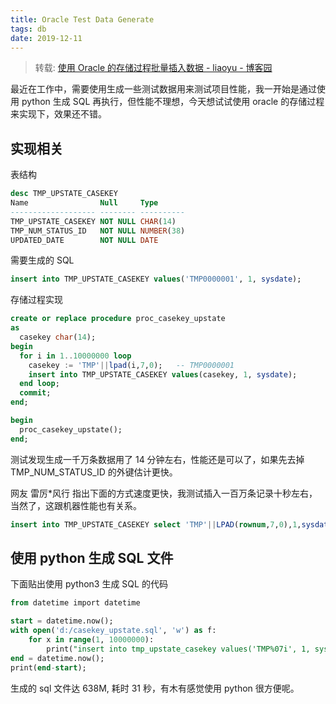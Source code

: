 ```yaml
---
title: Oracle Test Data Generate
tags: db
date: 2019-12-11
---
```


> 转载: [使用 Oracle 的存储过程批量插入数据 - liaoyu - 博客园](https://www.cnblogs.com/liaoyu/p/oracle-procedure-batch-insert.html)

最近在工作中，需要使用生成一些测试数据用来测试项目性能，我一开始是通过使用 python 生成 SQL 再执行，但性能不理想，今天想试试使用 oracle 的存储过程来实现下，效果还不错。

## 实现相关

表结构

```sql
desc TMP_UPSTATE_CASEKEY
Name                Null     Type
------------------- -------- ----------
TMP_UPSTATE_CASEKEY NOT NULL CHAR(14)
TMP_NUM_STATUS_ID   NOT NULL NUMBER(38)
UPDATED_DATE        NOT NULL DATE
```

需要生成的 SQL

```sql
insert into TMP_UPSTATE_CASEKEY values('TMP0000001', 1, sysdate);
```

存储过程实现

```sql
create or replace procedure proc_casekey_upstate
as
  casekey char(14);
begin
  for i in 1..10000000 loop
    casekey := 'TMP'||lpad(i,7,0);   -- TMP0000001
    insert into TMP_UPSTATE_CASEKEY values(casekey, 1, sysdate);
  end loop;
  commit;
end;

begin
  proc_casekey_upstate();
end;
```

测试发现生成一千万条数据用了 14 分钟左右，性能还是可以了，如果先去掉 TMP_NUM_STATUS_ID 的外键估计更快。

网友 雷厉\*风行 指出下面的方式速度更快，我测试插入一百万条记录十秒左右，当然了，这跟机器性能也有关系。

```sql
insert into TMP_UPSTATE_CASEKEY select 'TMP'||LPAD(rownum,7,0),1,sysdate from dual connect by level <= 1000000;
```

## 使用 python 生成 SQL 文件

下面贴出使用 python3 生成 SQL 的代码

```sql
from datetime import datetime

start = datetime.now();
with open('d:/casekey_upstate.sql', 'w') as f:
    for x in range(1, 10000000):
        print("insert into tmp_upstate_casekey values('TMP%07i', 1, sysdate);" %x, file=f);
end = datetime.now();
print(end-start);
```

生成的 sql 文件达 638M, 耗时 31 秒，有木有感觉使用 python 很方便呢。
